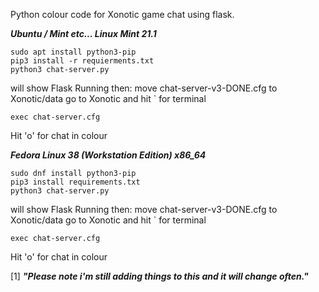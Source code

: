 
Python colour code for Xonotic game chat using flask.




***Ubuntu / Mint etc... Linux Mint 21.1***
```
sudo apt install python3-pip
pip3 install -r requierments.txt
python3 chat-server.py
```
will show Flask Running then:
move chat-server-v3-DONE.cfg to Xonotic/data
go to Xonotic and hit ` for terminal 
```
exec chat-server.cfg
```
Hit 'o' for chat in colour



***Fedora Linux 38 (Workstation Edition) x86_64***
```
sudo dnf install python3-pip
pip3 install requirements.txt
python3 chat-server.py
```
will show Flask Running then:
move chat-server-v3-DONE.cfg to Xonotic/data
go to Xonotic and hit ` for terminal 
```
exec chat-server.cfg
```
Hit 'o' for chat in colour




[1]
***"Please note i'm still adding things to this and it will change often."***
